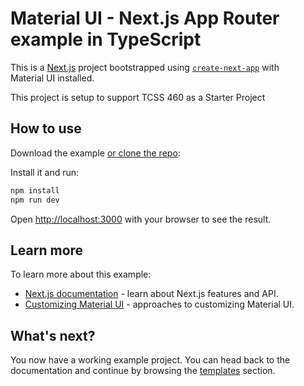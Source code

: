 # Material UI - Next.js App Router example in TypeScript

This is a [Next.js](https://nextjs.org/) project bootstrapped using [`create-next-app`](https://github.com/vercel/next.js/tree/HEAD/packages/create-next-app) with Material UI installed.

This project is setup to support TCSS 460 as a Starter Project

## How to use

Download the example [or clone the repo](https://github.com/UWT-SET-TCSS460-LECTURE-MATERIALS/material-ui-nextjs-ts-template.git):

Install it and run:

```bash
npm install
npm run dev
```

Open [http://localhost:3000](http://localhost:3000) with your browser to see the result.

## Learn more

To learn more about this example:

- [Next.js documentation](https://nextjs.org/docs) - learn about Next.js features and API.
- [Customizing Material UI](https://mui.com/material-ui/customization/how-to-customize/) - approaches to customizing Material UI.

## What's next?

<!-- #default-branch-switch -->

You now have a working example project.
You can head back to the documentation and continue by browsing the [templates](https://mui.com/material-ui/getting-started/templates/) section.

